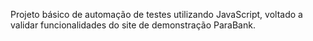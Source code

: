 Projeto básico de automação de testes utilizando JavaScript, voltado a validar funcionalidades do site de demonstração ParaBank.
